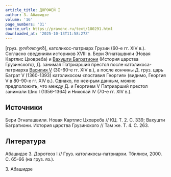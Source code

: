 ```yaml
---
article_title: ДОРОФЕЙ I
author: З. Абашидзе
volume: '16'
page_numbers: '31'
source_url: https://pravenc.ru/text/180291.html
downloaded_at: '2025-10-13T11:58:27Z'
---
```


[груз. დოროთეოზ], католикос-патриарх Грузии (60-е гг. XIV в.). Согласно сведениям историков XVIII в. Бери Эгнаташвили (Новая Картлис Цховреба) и [Вахушти Багратиони](<https://pravenc.ru/text/Вахушти Багратиони.html>) (История царства Грузинского), Д. занимал Патриарший престол после католикоса-патриарха [Василия V](<https://pravenc.ru/text/Василия V.html>) (30-60-е гг. XIV в.), а после кончины Д. груз. царь Баграт V (1360-1393) католикосом «поставил Георгия» (видимо, Георгия V в 80-90-х гг. XIV в.). Однако, по нек-рым данным, можно предположить, что между Д. и Георгием V Патриарший престол занимали Шио I (1356-1364) и Николай IV (70-е гг. XIV в.).

## Источники

Бери Эгнаташвили. Новая Картлис Цховреба // КЦ. Т. 2. С. 339; Вахушти Багратиони. История царства Грузинского // Там же. Т. 4. С. 263.

## Литература

Абашидзе З. Доротеоз I // Груз. католикосы-патриархи. Тбилиси, 2000. С. 65-66 (на груз. яз.).

З. Абашидзе
